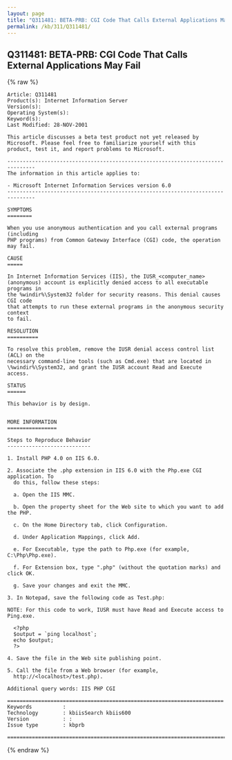 ```yaml
---
layout: page
title: "Q311481: BETA-PRB: CGI Code That Calls External Applications May Fail"
permalink: /kb/311/Q311481/
---
```


## Q311481: BETA-PRB: CGI Code That Calls External Applications May Fail

{% raw %}

	Article: Q311481
	Product(s): Internet Information Server
	Version(s): 
	Operating System(s): 
	Keyword(s): 
	Last Modified: 28-NOV-2001
	
	This article discusses a beta test product not yet released by
	Microsoft. Please feel free to familiarize yourself with this
	product, test it, and report problems to Microsoft.
	
	-------------------------------------------------------------------------------
	The information in this article applies to:
	
	- Microsoft Internet Information Services version 6.0 
	-------------------------------------------------------------------------------
	
	SYMPTOMS
	========
	
	When you use anonymous authentication and you call external programs (including
	PHP programs) from Common Gateway Interface (CGI) code, the operation may fail.
	
	CAUSE
	=====
	
	In Internet Information Services (IIS), the IUSR_<computer_name>
	(anonymous) account is explicitly denied access to all executable programs in
	the %windir%\System32 folder for security reasons. This denial causes CGI code
	that attempts to run these external programs in the anonymous security context
	to fail.
	
	RESOLUTION
	==========
	
	To resolve this problem, remove the IUSR denial access control list (ACL) on the
	necessary command-line tools (such as Cmd.exe) that are located in
	\%windir%\System32, and grant the IUSR account Read and Execute access.
	
	STATUS
	======
	
	This behavior is by design.
	
	
	MORE INFORMATION
	================
	
	Steps to Reproduce Behavior
	---------------------------
	
	1. Install PHP 4.0 on IIS 6.0.
	
	2. Associate the .php extension in IIS 6.0 with the Php.exe CGI application. To
	  do this, follow these steps:
	
	  a. Open the IIS MMC.
	
	  b. Open the property sheet for the Web site to which you want to add the PHP.
	
	  c. On the Home Directory tab, click Configuration.
	
	  d. Under Application Mappings, click Add.
	
	  e. For Executable, type the path to Php.exe (for example, C:\Php\Php.exe).
	
	  f. For Extension box, type ".php" (without the quotation marks) and click OK.
	
	  g. Save your changes and exit the MMC.
	
	3. In Notepad, save the following code as Test.php:
	
	NOTE: For this code to work, IUSR must have Read and Execute access to Ping.exe.
	
	  <?php
	  $output = `ping localhost`;
	  echo $output;
	  ?>
	
	4. Save the file in the Web site publishing point.
	
	5. Call the file from a Web browser (for example,
	  http://<localhost>/test.php).
	
	Additional query words: IIS PHP CGI
	
	======================================================================
	Keywords          :  
	Technology        : kbiisSearch kbiis600
	Version           : :
	Issue type        : kbprb
	
	=============================================================================
	

{% endraw %}
